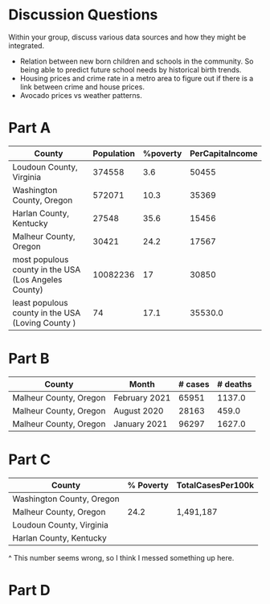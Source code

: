 

# Discussion Questions

Within your group, discuss various data sources and how they might be integrated.

- Relation between new born children and schools in the community. So being able to predict future school needs by historical birth trends.
- Housing prices and crime rate in a metro area to figure out if there is a link between crime and house prices.
- Avocado prices vs weather patterns.

# Part A

| County | Population | %poverty | PerCapitaIncome |
| ------ | ---------- | -------- | --------------- |
| Loudoun County, Virginia | 374558 | 3.6 | 50455 |
| Washington County, Oregon | 572071 | 10.3 | 35369 |
| Harlan County, Kentucky | 27548 | 35.6 | 15456 |
| Malheur County, Oregon | 30421 | 24.2 | 17567 |
| most populous county in the USA (Los Angeles County) | 10082236 | 17 | 30850 |
| least populous county in the USA (Loving County	) | 74 | 17.1 | 35530.0 |

# Part B
| County | Month | # cases | # deaths |
| ------ | ----- | ------- | -------- |
| Malheur County, Oregon | February 2021 | 65951 | 1137.0 |
| Malheur County, Oregon | August 2020 | 28163 | 459.0 |
| Malheur County, Oregon | January 2021 | 96297 | 1627.0 |

# Part C
| County | % Poverty | TotalCasesPer100k |
| ------ | --------- | ----------------- |
| Washington County, Oregon | | |
| Malheur County, Oregon | 24.2 | 1,491,187 |
| Loudoun County, Virginia | | |
| Harlan County, Kentucky | | | 

^ This number seems wrong, so I think I messed something up here.

# Part D
